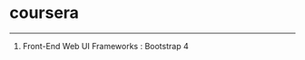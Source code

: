 # coursera
___________________________________________________

1. Front-End Web UI Frameworks : Bootstrap 4

